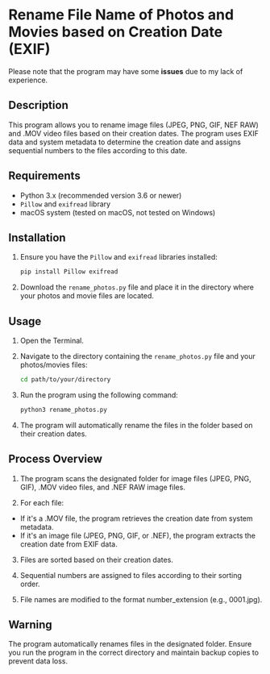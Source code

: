 # Rename File Name of Photos and Movies based on Creation Date (EXIF)
Please note that the program may have some **issues** due to my lack of experience.

## Description
This program allows you to rename image files (JPEG, PNG, GIF, NEF RAW) and .MOV video files based on their creation dates. The program uses EXIF data and system metadata to determine the creation date and assigns sequential numbers to the files according to this date.

## Requirements
- Python 3.x (recommended version 3.6 or newer)
- `Pillow` and `exifread` library
- macOS system (tested on macOS, not tested on Windows)

## Installation

1. Ensure you have the `Pillow` and `exifread` libraries installed:

   ```bash
   pip install Pillow exifread
2. Download the `rename_photos.py` file and place it in the directory where your photos and movie files are located.

## Usage
1. Open the Terminal.

2. Navigate to the directory containing the `rename_photos.py` file and your photos/movies files:

    ```bash
    cd path/to/your/directory
3. Run the program using the following command:
    ```bash
    python3 rename_photos.py
4. The program will automatically rename the files in the folder based on their creation dates.

## Process Overview
1. The program scans the designated folder for image files (JPEG, PNG, GIF), .MOV video files, and .NEF RAW image files.

2. For each file:

- If it's a .MOV file, the program retrieves the creation date from system metadata.
- If it's an image file (JPEG, PNG, GIF, or .NEF), the program extracts the creation date from EXIF data.
3. Files are sorted based on their creation dates.

4. Sequential numbers are assigned to files according to their sorting order.

5. File names are modified to the format number_extension (e.g., 0001.jpg).

## Warning
The program automatically renames files in the designated folder. Ensure you run the program in the correct directory and maintain backup copies to prevent data loss.